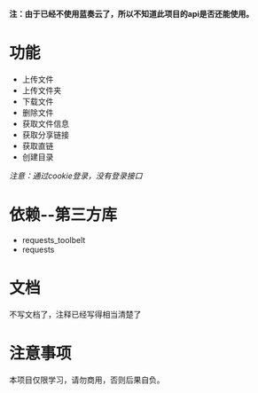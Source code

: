 **注：由于已经不使用蓝奏云了，所以不知道此项目的api是否还能使用。**  

# 功能
- 上传文件
- 上传文件夹
- 下载文件
- 删除文件
- 获取文件信息
- 获取分享链接
- 获取直链
- 创建目录  

*注意：通过cookie登录，没有登录接口*
# 依赖--第三方库
- requests_toolbelt
- requests

# 文档
不写文档了，注释已经写得相当清楚了
# 注意事项  
本项目仅限学习，请勿商用，否则后果自负。
